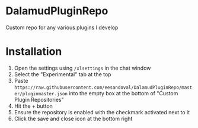 # DalamudPluginRepo
Custom repo for any various plugins I develop

# Installation
1. Open the settings using ```/xlsettings``` in the chat window
2. Select the "Experimental" tab at the top
3. Paste ```https://raw.githubusercontent.com/eesandoval/DalamudPluginRepo/master/pluginmaster.json``` into the empty box at the bottom of "Custom Plugin Repositories"
4. Hit the + button
5. Ensure the repository is enabled with the checkmark activated next to it
6. Click the save and close icon at the bottom right
